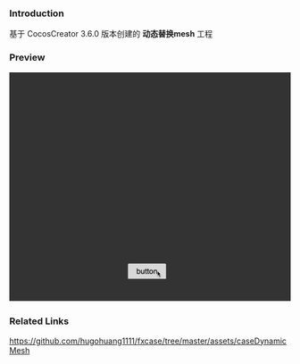 ### Introduction
基于 CocosCreator 3.6.0 版本创建的 **动态替换mesh** 工程

### Preview
![image](../../../gif/202206/2022062002.gif)

### Related Links
https://github.com/hugohuang1111/fxcase/tree/master/assets/caseDynamicMesh